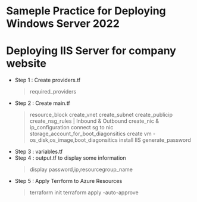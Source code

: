 # Sameple Practice for Deploying Windows Server 2022
# Deploying IIS Server for company website
- Step 1 : Create providers.tf
    >required_providers
- Step 2 : Create main.tf
    >resource_block
    >create_vnet
    >create_subnet
    >create_publicip
    >create_nsg_rules | Inbound & Outbound
    >create_nic & ip_configuration
    >connect sg to nic
    >storage_account_for_boot_diagonsitics
    >create vm - os_disk,os_image,boot_diagonsitics
    >install IIS
    >generate_password
- Step 3 : variables.tf
- Step 4 : output.tf to display some information
    >display password,ip,resourcegroup_name
- Step 5 : Apply Terrform to Azure Resources
    >terraform init
    >terraform apply -auto-approve